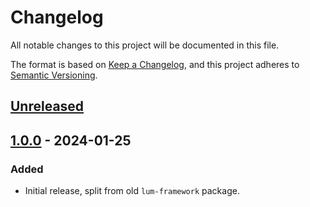 # Changelog
All notable changes to this project will be documented in this file.

The format is based on [Keep a Changelog](https://keepachangelog.com/en/1.0.0/),
and this project adheres to [Semantic Versioning](https://semver.org/spec/v2.0.0.html).

## [Unreleased]

## [1.0.0] - 2024-01-25
### Added
- Initial release, split from old `lum-framework` package.

[Unreleased]: https://github.com/supernovus/lum.app-mongo.php/compare/v1.0.0...HEAD
[1.0.0]: https://github.com/supernovus/lum.app-mongo.php/releases/tag/v1.0.0

